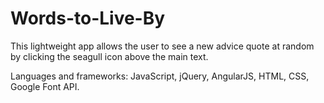 # Words-to-Live-By

This lightweight app allows the user to see a new advice quote at random by clicking the seagull icon above the main text.

Languages and frameworks: JavaScript, jQuery, AngularJS, HTML, CSS, Google Font API.
